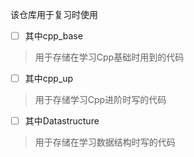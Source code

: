 该仓库用于复习时使用

- [ ] 其中cpp_base 
> 用于存储在学习Cpp基础时用到的代码
- [ ] 其中cpp_up 
> 用于存储学习Cpp进阶时写的代码
- [ ] 其中Datastructure 
>用于存储在学习数据结构时写的代码
